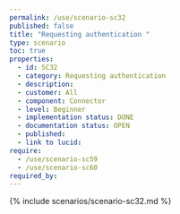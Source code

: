 ```yaml
---
permalink: /use/scenario-sc32
published: false
title: "Requesting authentication "
type: scenario
toc: true
properties:
  - id: SC32
  - category: Requesting authentication
  - description:
  - customer: All
  - component: Connector
  - level: Beginner
  - implementation status: DONE
  - documentation status: OPEN
  - published:
  - link to lucid:
require:
  - /use/scenario-sc59
  - /use/scenario-sc60
required_by:
---
```


{% include scenarios/scenario-sc32.md %}
